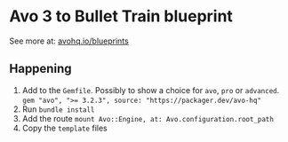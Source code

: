 # Avo 3 to Bullet Train blueprint

See more at: [avohq.io/blueprints](https://avohq.io/blueprints)

## Happening

1. Add to the `Gemfile`. Possibly to show a choice for `avo`, `pro` or `advanced`. `gem "avo", ">= 3.2.3", source: "https://packager.dev/avo-hq"`
1. Run `bundle install`
1. Add the route `mount Avo::Engine, at: Avo.configuration.root_path`
1. Copy the `template` files


